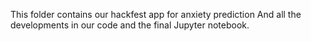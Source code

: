 This folder contains our hackfest app for anxiety prediction
And all the developments in our code and the final 
Jupyter notebook.
